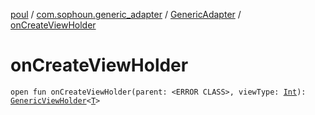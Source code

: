 [poul](../../index.md) / [com.sophoun.generic_adapter](../index.md) / [GenericAdapter](index.md) / [onCreateViewHolder](./on-create-view-holder.md)

# onCreateViewHolder

`open fun onCreateViewHolder(parent: <ERROR CLASS>, viewType: `[`Int`](https://kotlinlang.org/api/latest/jvm/stdlib/kotlin/-int/index.html)`): `[`GenericViewHolder`](../-generic-view-holder/index.md)`<`[`T`](index.md#T)`>`